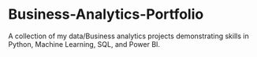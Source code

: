 # Business-Analytics-Portfolio
A collection of my data/Business analytics projects demonstrating skills in Python, Machine Learning, SQL, and Power BI.
